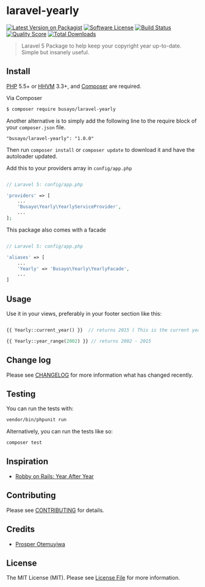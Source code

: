 # laravel-yearly

[![Latest Version on Packagist](https://img.shields.io/github/release/busayo/laravel-yearly.svg?style=flat-square)](https://github.com/busayo/laravel-yearly/releases)
[![Software License](ico-license)](LICENSE.md)
[![Build Status](https://img.shields.io/travis/busayo/laravel-yearly.svg)](https://travis-ci.org/spatie/laravel-yearly)
[![Quality Score](https://img.shields.io/scrutinizer/g/busayo/laravel-yearly.svg?style=flat-square)](https://scrutinizer-ci.com/g/busayo/laravel-yearly)
[![Total Downloads](https://img.shields.io/packagist/dt/busayo/laravel-yearly.svg?style=flat-square)](https://packagist.org/packages/busayo/laravel-yearly)

> Laravel 5 Package to help keep your copyright year up-to-date. Simple but insanely useful.

## Install

[PHP](https://php.net) 5.5+ or [HHVM](http://hhvm.com) 3.3+, and [Composer](https://getcomposer.org) are required.

Via Composer

``` bash
$ composer require busayo/laravel-yearly
```

Another alternative is to simply add the following line to the require block of your `composer.json` file.

```
"busayo/laravel-yearly": "1.0.0"
```

Then run `composer install` or `composer update` to download it and have the autoloader updated.

Add this to your providers array in `config/app.php`

```php

// Laravel 5: config/app.php

'providers' => [
    ...
    'Busayo\Yearly\YearlyServiceProvider',
    ...
];
```

This package also comes with a facade

```php

// Laravel 5: config/app.php

'aliases' => [
    ...
    'Yearly' => 'Busayo\Yearly\YearlyFacade',
    ...
]
```

## Usage

Use it in your views, preferably in your footer section like this:

``` php

{{ Yearly::current_year() }}  // returns 2015 ( This is the current year presently )

{{ Yearly::year_range(2002) }} // returns 2002 - 2015

```

## Change log

Please see [CHANGELOG](CHANGELOG.md) for more information what has changed recently.

## Testing

You can run the tests with:

```bash
vendor/bin/phpunit run
```

Alternatively, you can run the tests like so:

```bash
composer test
```

## Inspiration

 * [Robby on Rails: Year After Year](http://www.robbyonrails.com/articles/2008/03/24/dry-a-year-after-year)

## Contributing

Please see [CONTRIBUTING](CONTRIBUTING.md) for details.

## Credits

- [Prosper Otemuyiwa](https://twitter.com/unicodeveloper)

## License

The MIT License (MIT). Please see [License File](LICENSE.md) for more information.
